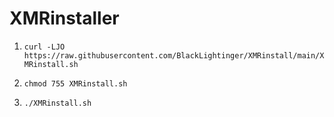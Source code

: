 # XMRinstaller

1) ```curl -LJO https://raw.githubusercontent.com/BlackLightinger/XMRinstall/main/XMRinstall.sh```

2) ```chmod 755 XMRinstall.sh```

3) ```./XMRinstall.sh```
